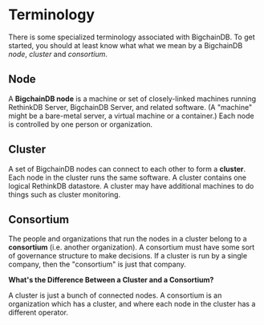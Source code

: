# Terminology

There is some specialized terminology associated with BigchainDB. To get started, you should at least know what what we mean by a BigchainDB *node*, *cluster* and *consortium*.


## Node

A **BigchainDB node** is a machine or set of closely-linked machines running RethinkDB Server, BigchainDB Server, and related software. (A "machine" might be a bare-metal server, a virtual machine or a container.) Each node is controlled by one person or organization.


## Cluster

A set of BigchainDB nodes can connect to each other to form a **cluster**. Each node in the cluster runs the same software. A cluster contains one logical RethinkDB datastore. A cluster may have additional machines to do things such as cluster monitoring.


## Consortium

The people and organizations that run the nodes in a cluster belong to a **consortium** (i.e. another organization). A consortium must have some sort of governance structure to make decisions. If a cluster is run by a single company, then the "consortium" is just that company.

**What's the Difference Between a Cluster and a Consortium?**

A cluster is just a bunch of connected nodes. A consortium is an organization which has a cluster, and where each node in the cluster has a different operator.